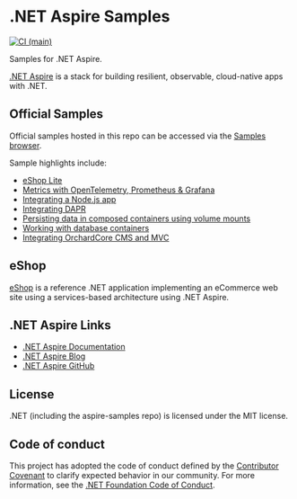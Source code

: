 # .NET Aspire Samples

[![CI (main)](https://github.com/dotnet/aspire-samples/actions/workflows/ci.yml/badge.svg)](https://github.com/dotnet/aspire-samples/actions/workflows/ci.yml)

Samples for .NET Aspire.

[.NET Aspire](https://aka.ms/aspireannouncement) is a stack for building resilient, observable, cloud-native apps with .NET.

## Official Samples

Official samples hosted in this repo can be accessed via the [Samples browser](https://learn.microsoft.com/samples/browse/?expanded=dotnet&products=dotnet-aspire).

Sample highlights include:

- [eShop Lite](./samples/eShopLite/)
- [Metrics with OpenTelemetry, Prometheus & Grafana](./samples/Metrics)
- [Integrating a Node.js app](./samples/AspireWithNode)
- [Integrating DAPR](./samples/AspireWithDapr)
- [Persisting data in composed containers using volume mounts](./samples/VolumeMount)
- [Working with database containers](./samples/DatabaseContainers)
- [Integrating OrchardCore CMS and MVC](./samples/OrchardCore)

## eShop

[eShop](https://github.com/dotnet/eshop) is a reference .NET application implementing an eCommerce web site using a services-based architecture using .NET Aspire.

## .NET Aspire Links

- [.NET Aspire Documentation](https://learn.microsoft.com/dotnet/aspire)
- [.NET Aspire Blog](https://aka.ms/aspireannouncement)
- [.NET Aspire GitHub](https://github.com/dotnet/aspire)

## License

.NET (including the aspire-samples repo) is licensed under the MIT license.

## Code of conduct

This project has adopted the code of conduct defined by the [Contributor Covenant](https://contributor-covenant.org) to clarify expected behavior in our community. For more information, see the [.NET Foundation Code of Conduct](https://www.dotnetfoundation.org/code-of-conduct).
